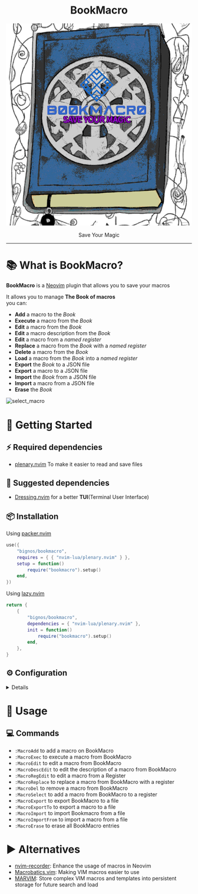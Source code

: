 <h1 align="center">
                                   BookMacro 
</h1>

<p align="center">
    <img src="bookMacro.png" alt="BookMacro logo" title="BookMacro logo">
</p>

<p align="center">
                                Save Your Magic
</p>

---

# 📚 What is BookMacro?

**BookMacro** is a [Neovim](https://neovim.io/) plugin that allows you to save your macros

It allows you to manage **The Book of macros**  
you can:

- **Add** a macro to the _Book_
- **Execute** a macro from the _Book_
- **Edit** a macro from the _Book_
- **Edit** a macro description from the _Book_
- **Edit** a macro from a _named register_
- **Replace** a macro from the _Book_ with a _named register_
- **Delete** a macro from the _Book_
- **Load** a macro from the _Book_ into a _named register_
- **Export** the _Book_ to a JSON file
- **Export** a macro to a JSON file
- **Import** the _Book_ from a JSON file
- **Import** a macro from a JSON file
- **Erase** the _Book_

![select_macro](https://user-images.githubusercontent.com/43069553/229956541-b0025501-baad-4583-be44-7ff4d96750cc.gif)

# 🔰 Getting Started

## ⚡️ Required dependencies

- [plenary.nvim](https://github.com/nvim-lua/plenary.nvim) To make it easier to read and save files

## 🍉 Suggested dependencies

- [Dressing.nvim](https://github.com/stevearc/dressing.nvim) for a better **TUI**(Terminal User Interface)

## 📦 Installation

Using [packer.nvim](https://github.com/wbthomason/packer.nvim)

```lua
use({
    "bignos/bookmacro",
    requires = { { "nvim-lua/plenary.nvim" } },
    setup = function()
        require("bookmacro").setup()
    end,
})
```

Using [lazy.nvim](https://github.com/folke/lazy.nvim)

```lua
return {
    {
        "bignos/bookmacro",
        dependencies = { "nvim-lua/plenary.nvim" },
        init = function()
            require("bookmacro").setup()
        end,
    },
}
```

## ⚙️ Configuration

<details>
<sumary>My [lazy.nvim](https://github.com/folke/lazy.nvim) configuration</sumary>

```lua
return {
    {
        "bignos/bookmacro",
        dependencies = { "nvim-lua/plenary.nvim" },
        keys = {
            -- Load a macro
            {
                "<leader>Ml",
                vim.cmd.MacroSelect,
                desc = "Load a macro to a registry",
            },

            -- Execute a macro
            {
                "<leader>Mx",
                vim.cmd.MacroExec,
                desc = "Execute a macro from BookMacro",
            },

            -- Add a macro
            {
                "<leader>Ma",
                vim.cmd.MacroAdd,
                desc = "Add a macro to BookMacro",
            },

            -- Edit a macro
            {
                "<leader>Me",
                vim.cmd.MacroEdit,
                desc = "Edit a macro from BookMacro",
            },
            -- Edit the description of a macro
            {
                "<leader>Md",
                vim.cmd.MacroDescEdit,
                desc = "Edit a description of a macro from BookMacro",
            },

            -- Edit a register
            {
                "<leader>Mr",
                vim.cmd.MacroRegEdit,
                desc = "Edit a macro from register",
            },

            -- Replace a macro with a register
            {
                "<leader>MR",
                vim.cmd.MacroReplace,
                desc = "Replace a macro from BookMacro with the content of a register",
            },

            -- Delete a macro
            {
                "<leader>MD",
                vim.cmd.MacroDel,
                desc = "Delete a macro from BookMacro",
            },

            -- Export BookMacro
            {
                "<leader>ME",
                vim.cmd.MacroExport,
                desc = "Export BookMacro to a JSON file",
            },

            -- Export a Macro
            {
                "<leader>Mz",
                vim.cmd.MacroExportTo,
                desc = "Export a macro to a JSON file",
            },

            -- Import a BookMacro
            {
                "<leader>MI",
                vim.cmd.MacroImport,
                desc = "Import BookMacro with a JSON file",
            }, 

            -- Import a macro
            {
                "<leader>MZ",
                vim.cmd.MacroImportFrom,
                desc = "Import a macro from a JSON file",
            },

            -- Erase BookMacro
            {
                "<leader>ME",
                vim.cmd.MacroErase,
                desc = "Erase all macros from The Book",
            },
        },
        init = function()
            require("bookmacro").setup()
        end,
    },
}
```
</details>

# 🚀 Usage

## 💻 Commands

- `:MacroAdd` to add a macro on BookMacro
- `:MacroExec` to execute a macro from BookMacro
- `:MacroEdit` to edit a macro from BookMacro
- `:MacroDescEdit` to edit the description of a macro from BookMacro
- `:MacroRegEdit` to edit a macro from a Register
- `:MacroReplace` to replace a macro from BookMacro with a register
- `:MacroDel` to remove a macro from BookMacro
- `:MacroSelect` to add a macro from BookMacro to a register
- `:MacroExport` to export BookMacro to a file
- `:MacroExportTo` to export a macro to a file
- `:MacroImport` to import Bookmacro from a file
- `:MacroImportFrom` to import a macro from a file
- `:MacroErase` to erase all BookMacro entries

# ▶️ Alternatives

- [nvim-recorder](https://github.com/chrisgrieser/nvim-recorder): Enhance the usage of macros in Neovim
- [Macrobatics.vim](https://github.com/svermeulen/vim-macrobatics): Making VIM macros easier to use
- [MARVIM](https://github.com/chamindra/marvim): Store complex VIM macros and templates into persistent storage for future search and load
